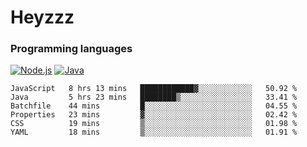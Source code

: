# Heyzzz  

### Programming languages  

[![Node.js](https://img.shields.io/badge/-Node.js-262626?style=for-the-badge)](https://nodejs.org)
[![Java](https://img.shields.io/badge/-Java-262626?style=for-the-badge)](https://java.com)

<!--START_SECTION:waka-->

```text
JavaScript   8 hrs 13 mins   ████████████▓░░░░░░░░░░░░   50.92 %
Java         5 hrs 23 mins   ████████▒░░░░░░░░░░░░░░░░   33.41 %
Batchfile    44 mins         █░░░░░░░░░░░░░░░░░░░░░░░░   04.55 %
Properties   23 mins         ▓░░░░░░░░░░░░░░░░░░░░░░░░   02.42 %
CSS          19 mins         ▒░░░░░░░░░░░░░░░░░░░░░░░░   01.98 %
YAML         18 mins         ▒░░░░░░░░░░░░░░░░░░░░░░░░   01.91 %
```

<!--END_SECTION:waka-->
